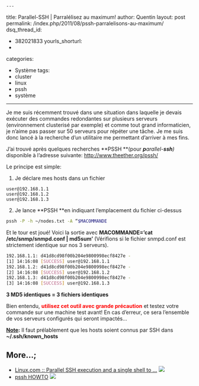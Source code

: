 	---
title: Parallel-SSH | Parralélisez au maximum!
author: Quentin
layout: post
permalink: /index.php/2011/08/pssh-parralelisons-au-maximum/
dsq_thread_id:
  - 382021833
yourls_shorturl:
  - 
categories:
  - Système
tags:
  - cluster
  - linux
  - pssh
  - système
---
Je me suis récemment trouvé dans une situation dans laquelle je devais exécuter des commandes redondantes sur plusieurs serveurs (environnement clusterisé par exemple) et comme tout grand informaticien, je n&rsquo;aime pas passer sur 50 serveurs pour répéter une tâche. Je me suis donc lancé à la recherche d&rsquo;un utilitaire me permettant d&rsquo;arriver à mes fins.

J&rsquo;ai trouvé après quelques recherches **PSSH **(pour <cite><strong>p</strong>arallel-<strong>ssh</strong>)</cite> disponible à l&rsquo;adresse suivante: <a href="http://www.theether.org/pssh/" target="_blank">http://www.theether.org/pssh/</a>

Le principe est simple:

1. Je déclare mes hosts dans un fichier
```plain
user@192.168.1.1
user@192.168.1.2
user@192.168.1.3
```

2. Je lance **PSSH **en indiquant l&rsquo;emplacement du fichier ci-dessus

```bash
pssh -P -h ~/nodes.txt -A “$MACOMMANDE
```

Et le tour est joué! Voici la sortie avec **MACOMMANDE=&rsquo;cat /etc/snmp/snmpd.conf | md5sum&rsquo;** (Vérifions si le fichier snmpd.conf est strictement identique sur nos 3 serveurs).

```bash
192.168.1.1: d41d8cd98f00b204e9800998ecf8427e -
[1] 14:16:08 [SUCCESS] user@192.168.1.1
192.168.1.2: d41d8cd98f00b204e9800998ecf8427e -
[2] 14:16:08 [SUCCESS] user@192.168.1.2
192.168.1.3: d41d8cd98f00b204e9800998ecf8427e -
[3] 14:16:08 [SUCCESS] user@192.168.1.3
```

**3 MD5 identiques = 3 fichiers identiques**

Bien entendu, **<span style="color: #ff0000;">utilisez cet outil avec grande précaution</span>** et testez votre commande sur une machine test avant! En cas d&rsquo;erreur, ce sera l&rsquo;ensemble de vos serveurs configurés qui seront impactés&#8230;

<span style="text-decoration: underline;"><strong>Note</strong></span>**:** Il faut prélablement que les hosts soient connus par SSH dans **~/.ssh/known_hosts**

## More...;

*   <a href="http://www.linux.com/archive/feature/151340" title="Linux.com :: Parallel SSH execution and a single shell to ..." rel="nofollow">Linux.com :: Parallel SSH execution and a single shell to ...</a> ![][1]
*   <a href="http://www.theether.org/pssh/docs/0.2.3/pssh-HOWTO.html" title="pssh HOWTO" rel="nofollow">pssh HOWTO</a> ![][1]

 [1]: http://blog.quentinrousseau.fr/wp-content/plugins/netblog/images/external-link-ltr-icon.png